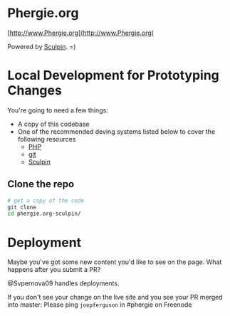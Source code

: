 # Phergie.org

[http://www.Phergie.org](http://www.Phergie.org)

Powered by [Sculpin](http://sculpin.io). =)

# Local Development for Prototyping Changes

You're going to need a few things:

- A copy of this codebase
- One of the recommended deving systems listed below to cover the following resources
	- [PHP](http://php.net/manual/en/install.php)
	- [git](http://git-scm.com/book/en/v2/Getting-Started-Installing-Git)
	- [Sculpin](https://sculpin.io/getstarted/)

## Clone the repo

```sh
# get a copy of the code
git clone
cd phergie.org-sculpin/
```

# Deployment

Maybe you've got some new content you'd like to see on the page.  What happens after you submit a PR?

@Svpernova09 handles deployments.

If you don't see your change on the live site and you see your PR merged into master: Please ping ```joepferguson``` in #phergie on Freenode
